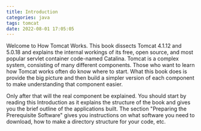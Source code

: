 ```yaml
---
title: Introduction
categories: java
tags: tomcat
date: 2022-08-01 17:05:05
---
```






Welcome to How Tomcat Works. This book dissects Tomcat 4.1.12 and 5.0.18 and
explains the internal workings of its free, open source, and most popular servlet
container code-named Catalina. Tomcat is a complex system, consisting of many
different components. Those who want to learn how Tomcat works often do know
where to start. What this book does is provide the big picture and then build a
simpler version of each component to make understanding that component easier.

Only after that will the real component be explained.
You should start by reading this Introduction as it explains the structure of the book
and gives you the brief outline of the applications built. The section "Preparing the
Prerequisite Software" gives you instructions on what software you need to download,
how to make a directory structure for your code, etc.